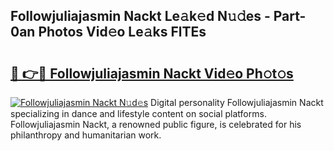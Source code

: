 ## Followjuliajasmin Nackt Le𝚊k𝚎d N𝚞𝚍es - Part-0an Photos Vid𝚎o Le𝚊ks FlTEs

# <h2><a href="http://fb36qq.evod.top/?m=Followjuliajasmin+Nackt">🔗 👉🔴 Followjuliajasmin Nackt Vid𝚎o Ph𝚘t𝚘s</a></h2>

[![Followjuliajasmin Nackt N𝚞d𝚎s](https://i.imgur.com/8V9OHl7.gif)](http://fb36qq.evod.top/?m=Followjuliajasmin+Nackt)
Digital personality Followjuliajasmin Nackt specializing in dance and lifestyle content on social platforms. Followjuliajasmin Nackt, a renowned public figure, is celebrated for his philanthropy and humanitarian work. 
